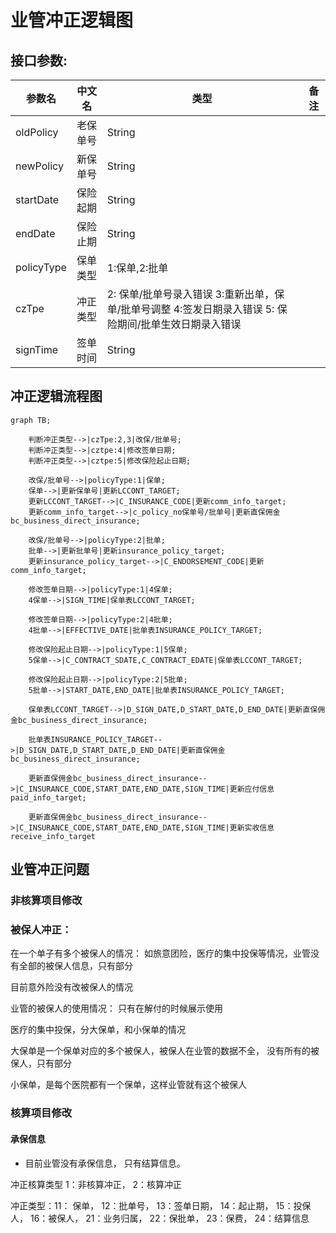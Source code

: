 #  业管冲正逻辑图

## 接口参数:
参数名 | 中文名 | 类型 | 备注
---- | ---- | ---- | ---- 
oldPolicy | 老保单号 | String | 
newPolicy | 新保单号 | String | 
startDate | 保险起期 | String | 
endDate | 保险止期 | String | 
policyType | 保单类型 | 1:保单,2:批单 | 
czTpe | 冲正类型 | 2: 保单/批单号录入错误   3:重新出单，保单/批单号调整    4:签发日期录入错误  5: 保险期间/批单生效日期录入错误 | 
signTime | 签单时间 | String | 


## 冲正逻辑流程图

```mermaid
graph TB;

    判断冲正类型-->|czTpe:2,3|改保/批单号;
    判断冲正类型-->|cztpe:4|修改签单日期;
    判断冲正类型-->|cztpe:5|修改保险起止日期;

    改保/批单号-->|policyType:1|保单;
    保单-->|更新保单号|更新LCCONT_TARGET;
    更新LCCONT_TARGET-->|C_INSURANCE_CODE|更新comm_info_target;
    更新comm_info_target-->|c_policy_no保单号/批单号|更新直保佣金bc_business_direct_insurance;

    改保/批单号-->|policyType:2|批单;
    批单-->|更新批单号|更新insurance_policy_target;
    更新insurance_policy_target-->|C_ENDORSEMENT_CODE|更新comm_info_target;

    修改签单日期-->|policyType:1|4保单;
    4保单-->|SIGN_TIME|保单表LCCONT_TARGET;

    修改签单日期-->|policyType:2|4批单;
    4批单-->|EFFECTIVE_DATE|批单表INSURANCE_POLICY_TARGET;

    修改保险起止日期-->|policyType:1|5保单;
    5保单-->|C_CONTRACT_SDATE,C_CONTRACT_EDATE|保单表LCCONT_TARGET;

    修改保险起止日期-->|policyType:2|5批单;
    5批单-->|START_DATE,END_DATE|批单表INSURANCE_POLICY_TARGET;

    保单表LCCONT_TARGET-->|D_SIGN_DATE,D_START_DATE,D_END_DATE|更新直保佣金bc_business_direct_insurance;

    批单表INSURANCE_POLICY_TARGET-->|D_SIGN_DATE,D_START_DATE,D_END_DATE|更新直保佣金bc_business_direct_insurance;

    更新直保佣金bc_business_direct_insurance-->|C_INSURANCE_CODE,START_DATE,END_DATE,SIGN_TIME|更新应付信息paid_info_target;

    更新直保佣金bc_business_direct_insurance-->|C_INSURANCE_CODE,START_DATE,END_DATE,SIGN_TIME|更新实收信息receive_info_target

```

## 业管冲正问题

### 非核算项目修改

### 被保人冲正：
在一个单子有多个被保人的情况： 如旅意团险，医疗的集中投保等情况，业管没有全部的被保人信息，只有部分

目前意外险没有改被保人的情况

业管的被保人的使用情况： 只有在解付的时候展示使用

医疗的集中投保，分大保单，和小保单的情况

大保单是一个保单对应的多个被保人，被保人在业管的数据不全， 没有所有的被保人，只有部分

小保单，是每个医院都有一个保单，这样业管就有这个被保人

### 核算项目修改

#### 承保信息

- 目前业管没有承保信息， 只有结算信息。










冲正核算类型 1：非核算冲正， 2：核算冲正

冲正类型：11： 保单， 12：批单号， 13：签单日期， 14：起止期， 15：投保人， 16：被保人， 21：业务归属， 22：保批单， 23：保费， 24：结算信息

